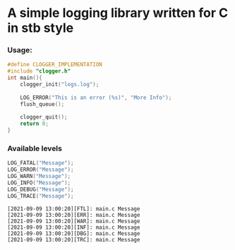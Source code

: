 # A simple logging library written for C in stb style
### Usage:
```c
#define CLOGGER_IMPLEMENTATION  
#include "clogger.h"  
int main(){  
	clogger_init("logs.log");
	
	LOG_ERROR("This is an error (%s)", "More Info");
	flush_queue();
	
	clogger_quit();
	return 0;
}
```
### Available levels
```c
LOG_FATAL("Message");
LOG_ERROR("Message");
LOG_WARN("Message");
LOG_INFO("Message");
LOG_DEBUG("Message");
LOG_TRACE("Message");
```
```
[2021-09-09 13:00:20][FTL]: main.c Message
[2021-09-09 13:00:20][ERR]: main.c Message
[2021-09-09 13:00:20][WAR]: main.c Message
[2021-09-09 13:00:20][INF]: main.c Message
[2021-09-09 13:00:20][DBG]: main.c Message
[2021-09-09 13:00:20][TRC]: main.c Message
```
